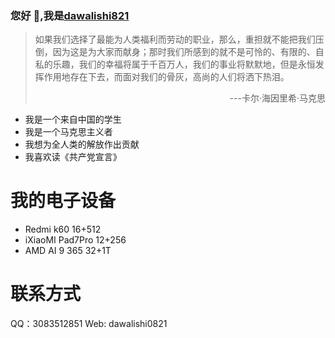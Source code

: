 ### 您好 👋,我是[dawalishi821](https://github.com/dawalishi821)

> 如果我们选择了最能为人类福利而劳动的职业，那么，重担就不能把我们压倒，因为这是为大家而献身；那时我们所感到的就不是可怜的、有限的、自私的乐趣，我们的幸福将属于千百万人，我们的事业将默默地，但是永恒发挥作用地存在下去，而面对我们的骨灰，高尚的人们将洒下热泪。 
> <p align="right">---卡尔·海因里希·马克思</p>

- 我是一个来自中国的学生
- 我是一个马克思主义者
- 我想为全人类的解放作出贡献
- 我喜欢读《共产党宣言》

我的电子设备
==
- Redmi k60 16+512
- iXiaoMI Pad7Pro 12+256
- AMD AI 9 365 32+1T

联系方式
==
QQ：3083512851
Web: dawalishi0821

